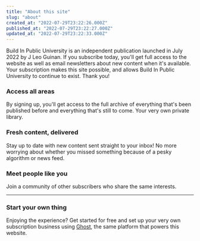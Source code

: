 ```yaml
---
title: "About this site"
slug: "about"
created_at: "2022-07-29T23:22:26.000Z"
published_at: "2022-07-29T23:22:27.000Z"
updated_at: "2022-07-29T23:22:33.000Z"
---
```


<p>Build In Public University is an independent publication launched in July 2022 by J Leo Guinan. If you subscribe today, you'll get full access to the website as well as email newsletters about new content when it's available. Your subscription makes this site possible, and allows Build In Public University to continue to exist. Thank you!</p><h3 id="access-all-areas">Access all areas</h3><p>By signing up, you'll get access to the full archive of everything that's been published before and everything that's still to come. Your very own private library.</p><h3 id="fresh-content-delivered">Fresh content, delivered</h3><p>Stay up to date with new content sent straight to your inbox! No more worrying about whether you missed something because of a pesky algorithm or news feed.</p><h3 id="meet-people-like-you">Meet people like you</h3><p>Join a community of other subscribers who share the same interests.</p><hr><h3 id="start-your-own-thing">Start your own thing</h3><p>Enjoying the experience? Get started for free and set up your very own subscription business using <a href="https://ghost.org">Ghost</a>, the same platform that powers this website.</p>